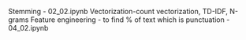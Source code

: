 Stemming - 02_02.ipynb
Vectorization-count vectorization, TD-IDF, N-grams
Feature engineering -  to find % of text which is punctuation - 04_02.ipynb

